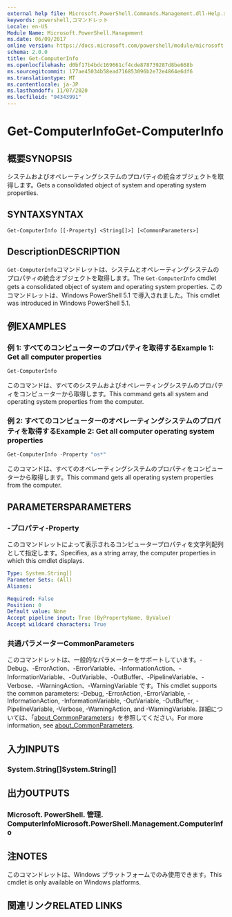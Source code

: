 ```yaml
---
external help file: Microsoft.PowerShell.Commands.Management.dll-Help.xml
keywords: powershell,コマンドレット
Locale: en-US
Module Name: Microsoft.PowerShell.Management
ms.date: 06/09/2017
online version: https://docs.microsoft.com/powershell/module/microsoft.powershell.management/get-computerinfo?view=powershell-6&WT.mc_id=ps-gethelp
schema: 2.0.0
title: Get-ComputerInfo
ms.openlocfilehash: d0bf17b4bdc169661cf4cde878739287d8be668b
ms.sourcegitcommit: 177ae45034b58ead716853096b2e72e4864e6df6
ms.translationtype: MT
ms.contentlocale: ja-JP
ms.lasthandoff: 11/07/2020
ms.locfileid: "94343991"
---
```

# <span data-ttu-id="b3ddf-103">Get-ComputerInfo</span><span class="sxs-lookup"><span data-stu-id="b3ddf-103">Get-ComputerInfo</span></span>

## <span data-ttu-id="b3ddf-104">概要</span><span class="sxs-lookup"><span data-stu-id="b3ddf-104">SYNOPSIS</span></span>
<span data-ttu-id="b3ddf-105">システムおよびオペレーティングシステムのプロパティの統合オブジェクトを取得します。</span><span class="sxs-lookup"><span data-stu-id="b3ddf-105">Gets a consolidated object of system and operating system properties.</span></span>

## <span data-ttu-id="b3ddf-106">SYNTAX</span><span class="sxs-lookup"><span data-stu-id="b3ddf-106">SYNTAX</span></span>

```
Get-ComputerInfo [[-Property] <String[]>] [<CommonParameters>]
```

## <span data-ttu-id="b3ddf-107">Description</span><span class="sxs-lookup"><span data-stu-id="b3ddf-107">DESCRIPTION</span></span>

<span data-ttu-id="b3ddf-108">`Get-ComputerInfo`コマンドレットは、システムとオペレーティングシステムのプロパティの統合オブジェクトを取得します。</span><span class="sxs-lookup"><span data-stu-id="b3ddf-108">The `Get-ComputerInfo` cmdlet gets a consolidated object of system and operating system properties.</span></span>
<span data-ttu-id="b3ddf-109">このコマンドレットは、Windows PowerShell 5.1 で導入されました。</span><span class="sxs-lookup"><span data-stu-id="b3ddf-109">This cmdlet was introduced in Windows PowerShell 5.1.</span></span>

## <span data-ttu-id="b3ddf-110">例</span><span class="sxs-lookup"><span data-stu-id="b3ddf-110">EXAMPLES</span></span>

### <span data-ttu-id="b3ddf-111">例 1: すべてのコンピューターのプロパティを取得する</span><span class="sxs-lookup"><span data-stu-id="b3ddf-111">Example 1: Get all computer properties</span></span>

```powershell
Get-ComputerInfo
```

<span data-ttu-id="b3ddf-112">このコマンドは、すべてのシステムおよびオペレーティングシステムのプロパティをコンピューターから取得します。</span><span class="sxs-lookup"><span data-stu-id="b3ddf-112">This command gets all system and operating system properties from the computer.</span></span>

### <span data-ttu-id="b3ddf-113">例 2: すべてのコンピューターのオペレーティングシステムのプロパティを取得する</span><span class="sxs-lookup"><span data-stu-id="b3ddf-113">Example 2: Get all computer operating system properties</span></span>

```powershell
Get-ComputerInfo -Property "os*"
```

<span data-ttu-id="b3ddf-114">このコマンドは、すべてのオペレーティングシステムのプロパティをコンピューターから取得します。</span><span class="sxs-lookup"><span data-stu-id="b3ddf-114">This command gets all operating system properties from the computer.</span></span>

## <span data-ttu-id="b3ddf-115">PARAMETERS</span><span class="sxs-lookup"><span data-stu-id="b3ddf-115">PARAMETERS</span></span>

### <span data-ttu-id="b3ddf-116">-プロパティ</span><span class="sxs-lookup"><span data-stu-id="b3ddf-116">-Property</span></span>

<span data-ttu-id="b3ddf-117">このコマンドレットによって表示されるコンピュータープロパティを文字列配列として指定します。</span><span class="sxs-lookup"><span data-stu-id="b3ddf-117">Specifies, as a string array, the computer properties in which this cmdlet displays.</span></span>

```yaml
Type: System.String[]
Parameter Sets: (All)
Aliases:

Required: False
Position: 0
Default value: None
Accept pipeline input: True (ByPropertyName, ByValue)
Accept wildcard characters: True
```

### <span data-ttu-id="b3ddf-118">共通パラメーター</span><span class="sxs-lookup"><span data-stu-id="b3ddf-118">CommonParameters</span></span>

<span data-ttu-id="b3ddf-119">このコマンドレットは、一般的なパラメーターをサポートしています。-Debug、-ErrorAction、-ErrorVariable、-InformationAction、-InformationVariable、-OutVariable、-OutBuffer、-PipelineVariable、-Verbose、-WarningAction、-WarningVariable です。</span><span class="sxs-lookup"><span data-stu-id="b3ddf-119">This cmdlet supports the common parameters: -Debug, -ErrorAction, -ErrorVariable, -InformationAction, -InformationVariable, -OutVariable, -OutBuffer, -PipelineVariable, -Verbose, -WarningAction, and -WarningVariable.</span></span> <span data-ttu-id="b3ddf-120">詳細については、「[about_CommonParameters](../Microsoft.PowerShell.Core/About/about_CommonParameters.md)」を参照してください。</span><span class="sxs-lookup"><span data-stu-id="b3ddf-120">For more information, see [about_CommonParameters](../Microsoft.PowerShell.Core/About/about_CommonParameters.md).</span></span>

## <span data-ttu-id="b3ddf-121">入力</span><span class="sxs-lookup"><span data-stu-id="b3ddf-121">INPUTS</span></span>

### <span data-ttu-id="b3ddf-122">System.String[]</span><span class="sxs-lookup"><span data-stu-id="b3ddf-122">System.String[]</span></span>

## <span data-ttu-id="b3ddf-123">出力</span><span class="sxs-lookup"><span data-stu-id="b3ddf-123">OUTPUTS</span></span>

### <span data-ttu-id="b3ddf-124">Microsoft. PowerShell. 管理. ComputerInfo</span><span class="sxs-lookup"><span data-stu-id="b3ddf-124">Microsoft.PowerShell.Management.ComputerInfo</span></span>

## <span data-ttu-id="b3ddf-125">注</span><span class="sxs-lookup"><span data-stu-id="b3ddf-125">NOTES</span></span>

<span data-ttu-id="b3ddf-126">このコマンドレットは、Windows プラットフォームでのみ使用できます。</span><span class="sxs-lookup"><span data-stu-id="b3ddf-126">This cmdlet is only available on Windows platforms.</span></span>

## <span data-ttu-id="b3ddf-127">関連リンク</span><span class="sxs-lookup"><span data-stu-id="b3ddf-127">RELATED LINKS</span></span>
